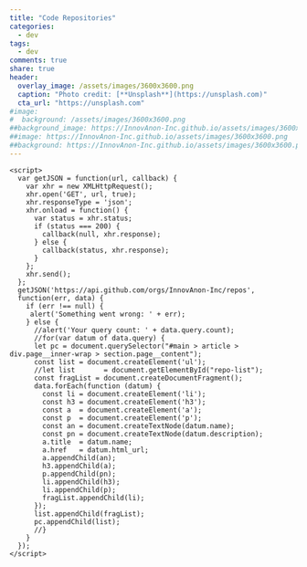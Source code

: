 ```yaml
---
title: "Code Repositories"
categories:
  - dev
tags:
  - dev
comments: true
share: true
header:
  overlay_image: /assets/images/3600x3600.png
  caption: "Photo credit: [**Unsplash**](https://unsplash.com)"
  cta_url: "https://unsplash.com"
#image:
#  background: /assets/images/3600x3600.png
##background_image: https://InnovAnon-Inc.github.io/assets/images/3600x3600.png
##image: https://InnovAnon-Inc.github.io/assets/images/3600x3600.png
##background: https://InnovAnon-Inc.github.io/assets/images/3600x3600.png
---
```



<!-- <div class="page__content"> -->
  <!-- <h2 class="page-body">Repos</h2> -->
  <!-- <ul id="repo-list"> -->
    <script>
      var getJSON = function(url, callback) {
        var xhr = new XMLHttpRequest();
        xhr.open('GET', url, true);
        xhr.responseType = 'json';
        xhr.onload = function() {
          var status = xhr.status;
          if (status === 200) {
            callback(null, xhr.response);
          } else {
            callback(status, xhr.response);
          }
        };
        xhr.send();
      };
      getJSON('https://api.github.com/orgs/InnovAnon-Inc/repos',
      function(err, data) {
        if (err !== null) {
         alert('Something went wrong: ' + err);
        } else {
          //alert('Your query count: ' + data.query.count);
          //for(var datum of data.query) {
          let pc = document.querySelector("#main > article > div.page__inner-wrap > section.page__content");
          const list = document.createElement('ul');
          //let list       = document.getElementById("repo-list");
          const fragList = document.createDocumentFragment();
          data.forEach(function (datum) {
            const li = document.createElement('li');
            const h3 = document.createElement('h3');
            const a  = document.createElement('a');
            const p  = document.createElement('p');
            const an = document.createTextNode(datum.name);
            const pn = document.createTextNode(datum.description);
            a.title  = datum.name;
            a.href   = datum.html_url;
            a.appendChild(an); 
            h3.appendChild(a);
            p.appendChild(pn);
            li.appendChild(h3);
            li.appendChild(p);
            fragList.appendChild(li);
          });
          list.appendChild(fragList);
          pc.appendChild(list);
          //}
        }
      });
    </script>
  <!-- </ul> -->
<!-- </div> -->

